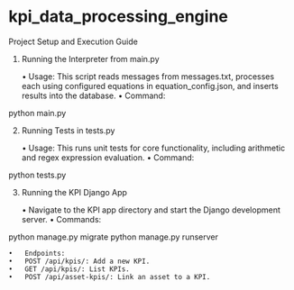 # kpi_data_processing_engine
Project Setup and Execution Guide

1. Running the Interpreter from main.py

	•	Usage: This script reads messages from messages.txt, processes each using configured equations in equation_config.json, and inserts results into the database.
	•	Command:

python main.py



2. Running Tests in tests.py

	•	Usage: This runs unit tests for core functionality, including arithmetic and regex expression evaluation.
	•	Command:

python tests.py



3. Running the KPI Django App

	•	Navigate to the KPI app directory and start the Django development server.
	•	Commands:

python manage.py migrate
python manage.py runserver


	•	Endpoints:
	•	POST /api/kpis/: Add a new KPI.
	•	GET /api/kpis/: List KPIs.
	•	POST /api/asset-kpis/: Link an asset to a KPI.
